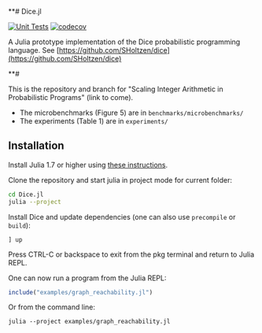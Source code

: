 
**# Dice.jl

[![Unit Tests](https://github.com/Juice-jl/Dice.jl/workflows/Unit%20Tests/badge.svg)](https://github.com/Juice-jl/Dice.jl/actions?query=workflow%3A%22Unit+Tests%22+branch%3Amain)  [![codecov](https://codecov.io/gh/Juice-jl/Dice.jl/branch/main/graph/badge.svg)](https://codecov.io/gh/Juice-jl/Dice.jl)

A Julia prototype implementation of the Dice probabilistic programming language.
See [https://github.com/SHoltzen/dice](https://github.com/SHoltzen/dice)

**#

This is the repository and branch for "Scaling Integer Arithmetic in Probabilistic Programs" (link to come).

* The microbenchmarks (Figure 5) are in `benchmarks/microbenchmarks/`
* The experiments (Table 1) are in `experiments/`

## Installation

Install Julia 1.7 or higher using [these instructions](https://julialang.org/downloads/platform/).

Clone the repository and start julia in project mode for current folder:
```bash
cd Dice.jl
julia --project
```

Install Dice and update dependencies (one can also use `precompile` or `build`):

```
] up
```

Press CTRL-C or backspace to exit from the pkg terminal and return to Julia REPL.

One can now run a program from the Julia REPL:
```julia
include("examples/graph_reachability.jl")
```

Or from the command line:
```
julia --project examples/graph_reachability.jl
```
